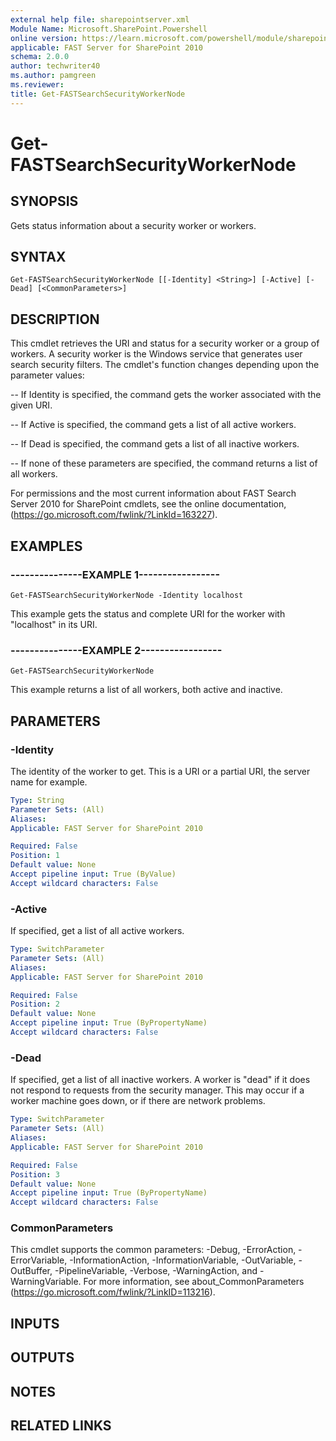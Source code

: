 ```yaml
---
external help file: sharepointserver.xml
Module Name: Microsoft.SharePoint.Powershell
online version: https://learn.microsoft.com/powershell/module/sharepoint-server/get-fastsearchsecurityworkernode
applicable: FAST Server for SharePoint 2010
schema: 2.0.0
author: techwriter40
ms.author: pamgreen
ms.reviewer:
title: Get-FASTSearchSecurityWorkerNode
---
```


# Get-FASTSearchSecurityWorkerNode

## SYNOPSIS
Gets status information about a security worker or workers.

## SYNTAX

```
Get-FASTSearchSecurityWorkerNode [[-Identity] <String>] [-Active] [-Dead] [<CommonParameters>]
```

## DESCRIPTION
This cmdlet retrieves the URI and status for a security worker or a group of workers.
A security worker is the Windows service that generates user search security filters.
The cmdlet's function changes depending upon the parameter values:

-- If Identity is specified, the command gets the worker associated with the given URI.

-- If Active is specified, the command gets a list of all active workers.

-- If Dead is specified, the command gets a list of all inactive workers.

-- If none of these parameters are specified, the command returns a list of all workers.

For permissions and the most current information about FAST Search Server 2010 for SharePoint cmdlets, see the online documentation, (https://go.microsoft.com/fwlink/?LinkId=163227).

## EXAMPLES

### ---------------EXAMPLE 1-----------------
```
Get-FASTSearchSecurityWorkerNode -Identity localhost
```

This example gets the status and complete URI for the worker with "localhost" in its URI.

### ---------------EXAMPLE 2-----------------
```
Get-FASTSearchSecurityWorkerNode
```

This example returns a list of all workers, both active and inactive.

## PARAMETERS

### -Identity
The identity of the worker to get.
This is a URI or a partial URI, the server name for example.

```yaml
Type: String
Parameter Sets: (All)
Aliases: 
Applicable: FAST Server for SharePoint 2010

Required: False
Position: 1
Default value: None
Accept pipeline input: True (ByValue)
Accept wildcard characters: False
```

### -Active
If specified, get a list of all active workers.

```yaml
Type: SwitchParameter
Parameter Sets: (All)
Aliases: 
Applicable: FAST Server for SharePoint 2010

Required: False
Position: 2
Default value: None
Accept pipeline input: True (ByPropertyName)
Accept wildcard characters: False
```

### -Dead
If specified, get a list of all inactive workers.
A worker is "dead" if it does not respond to requests from the security manager.
This may occur if a worker machine goes down, or if there are network problems.

```yaml
Type: SwitchParameter
Parameter Sets: (All)
Aliases: 
Applicable: FAST Server for SharePoint 2010

Required: False
Position: 3
Default value: None
Accept pipeline input: True (ByPropertyName)
Accept wildcard characters: False
```

### CommonParameters
This cmdlet supports the common parameters: -Debug, -ErrorAction, -ErrorVariable, -InformationAction, -InformationVariable, -OutVariable, -OutBuffer, -PipelineVariable, -Verbose, -WarningAction, and -WarningVariable. For more information, see about_CommonParameters (https://go.microsoft.com/fwlink/?LinkID=113216).

## INPUTS

## OUTPUTS

## NOTES

## RELATED LINKS
